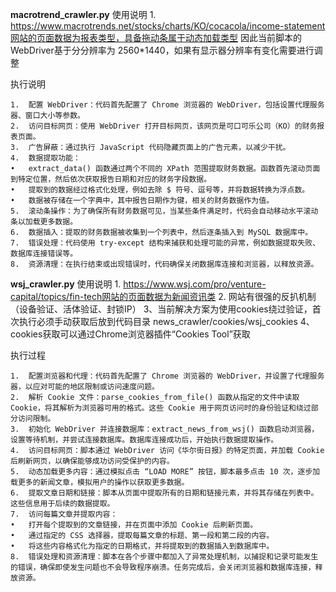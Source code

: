 **macrotrend_crawler.py**
使用说明
    1. https://www.macrotrends.net/stocks/charts/KO/cocacola/income-statement网站的页面数据为报表类型，具备拖动条属于动态加载类型
        因此当前脚本的WebDriver基于分分辨率为 2560*1440，如果有显示器分辨率有变化需要进行调整


执行说明

    1.  配置 WebDriver：代码首先配置了 Chrome 浏览器的 WebDriver，包括设置代理服务器、窗口大小等参数。
    2.  访问目标网页：使用 WebDriver 打开目标网页，该网页是可口可乐公司（KO）的财务报表页面。
    3.  广告屏蔽：通过执行 JavaScript 代码隐藏页面上的广告元素，以减少干扰。
    4.  数据提取功能：
    •   extract_data() 函数通过两个不同的 XPath 范围提取财务数据。函数首先滚动页面到特定位置，然后依次获取报告日期和对应的财务字段数据。
    •   提取到的数据经过格式化处理，例如去除 $ 符号、逗号等，并将数据转换为浮点数。
    •   数据被存储在一个字典中，其中报告日期作为键，相关的财务数据作为值。
    5.  滚动条操作：为了确保所有财务数据可见，当某些条件满足时，代码会自动移动水平滚动条以加载更多数据。
    6.  数据插入：提取的财务数据被收集到一个列表中，然后逐条插入到 MySQL 数据库中。
    7.  错误处理：代码使用 try-except 结构来捕获和处理可能的异常，例如数据提取失败、数据库连接错误等。
    8.  资源清理：在执行结束或出现错误时，代码确保关闭数据库连接和浏览器，以释放资源。



**wsj_crawler.py**
使用说明
    1. https://www.wsj.com/pro/venture-capital/topics/fin-tech网站的页面数据为新闻资讯类
    2. 网站有很强的反扒机制（设备验证、活体验证、封锁IP）
    3、当前解决方案为使用cookies绕过验证，首次执行必须手动获取后放到代码目录 news_crawler/cookies/wsj_cookies
    4、cookies获取可以通过Chrome浏览器插件“Cookies Tool”获取

执行过程

    1.  配置浏览器和代理：代码首先配置了 Chrome 浏览器的 WebDriver，并设置了代理服务器，以应对可能的地区限制或访问速度问题。
    2.  解析 Cookie 文件：parse_cookies_from_file() 函数从指定的文件中读取 Cookie，将其解析为浏览器可用的格式。这些 Cookie 用于网页访问时的身份验证和绕过部分访问限制。
    3.  初始化 WebDriver 并连接数据库：extract_news_from_wsj() 函数启动浏览器，设置等待机制，并尝试连接数据库。数据库连接成功后，开始执行数据提取操作。
    4.  访问目标网页：脚本通过 WebDriver 访问《华尔街日报》的特定页面，并加载 Cookie 后刷新网页，以确保能够成功访问受保护的内容。
    5.  动态加载更多内容：通过模拟点击 “LOAD MORE” 按钮，脚本最多点击 10 次，逐步加载更多的新闻文章，模拟用户的操作以获取更多数据。
    6.  提取文章日期和链接：脚本从页面中提取所有的日期和链接元素，并将其存储在列表中。这些信息用于后续的数据提取。
    7.  访问每篇文章并提取内容：
    •   打开每个提取到的文章链接，并在页面中添加 Cookie 后刷新页面。
    •   通过指定的 CSS 选择器，提取每篇文章的标题、第一段和第二段的内容。
    •   将这些内容格式化为指定的日期格式，并将提取到的数据插入到数据库中。
    8.  错误处理和资源清理：脚本在各个步骤中都加入了异常处理机制，以捕捉和记录可能发生的错误，确保即使发生问题也不会导致程序崩溃。任务完成后，会关闭浏览器和数据库连接，释放资源。

